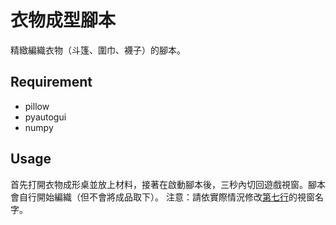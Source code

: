 # 衣物成型腳本
精緻編織衣物（斗篷、圍巾、襪子）的腳本。

## Requirement
+ pillow
+ pyautogui
+ numpy

## Usage
首先打開衣物成形桌並放上材料，接著在啟動腳本後，三秒內切回遊戲視窗。腳本會自行開始編織（但不會將成品取下）。
注意：請依實際情況修改[第七行](ClothingStation.py#L7)的視窗名字。

